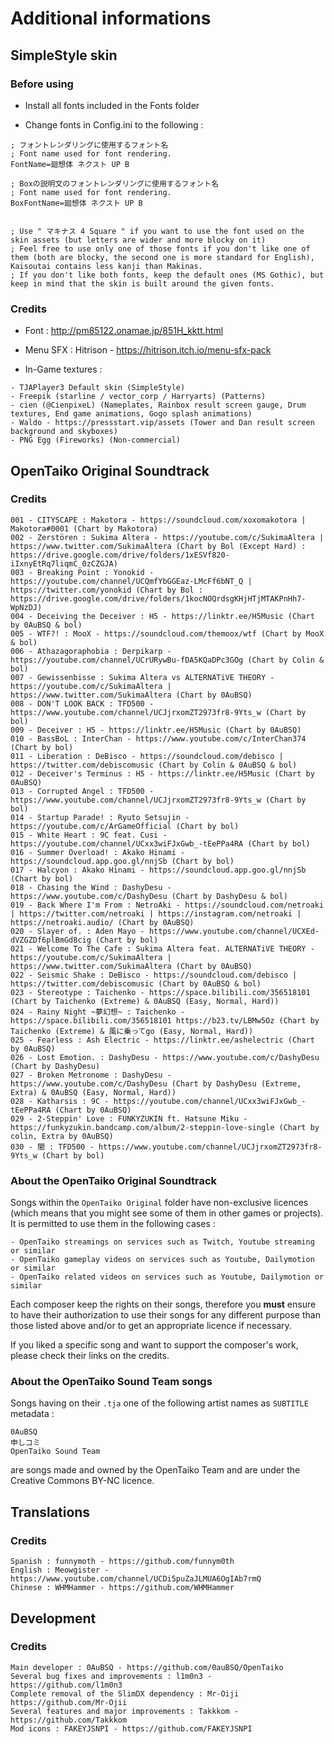# Additional informations

## SimpleStyle skin

### Before using

- Install all fonts included in the Fonts folder

- Change fonts in Config.ini to the following :

```
; フォントレンダリングに使用するフォント名
; Font name used for font rendering.
FontName=廻想体 ネクスト UP B

; Boxの説明文のフォントレンダリングに使用するフォント名
; Font name used for font rendering.
BoxFontName=廻想体 ネクスト UP B


; Use " マキナス 4 Square " if you want to use the font used on the skin assets (but letters are wider and more blocky on it)
; Feel free to use only one of those fonts if you don't like one of them (both are blocky, the second one is more standard for English), Kaisoutai contains less kanji than Makinas.
; If you don't like both fonts, keep the default ones (MS Gothic), but keep in mind that the skin is built around the given fonts.
```

### Credits

- Font : http://pm85122.onamae.jp/851H_kktt.html

- Menu SFX : Hitrison - https://hitrison.itch.io/menu-sfx-pack

- In-Game textures :

```
- TJAPlayer3 Default skin (SimpleStyle)
- Freepik (starline / vector_corp / Harryarts) (Patterns)
- cien (@CienpixeL) (Nameplates, Rainbox result screen gauge, Drum textures, End game animations, Gogo splash animations)
- Waldo - https://pressstart.vip/assets (Tower and Dan result screen background and skyboxes)
- PNG Egg (Fireworks) (Non-commercial)
```

## OpenTaiko Original Soundtrack

### Credits

```
001 - CITYSCAPE : Makotora - https://soundcloud.com/xoxomakotora | Makotora#0001 (Chart by Makotora)
002 - Zerstören : Sukima Altera - https://youtube.com/c/SukimaAltera | https://www.twitter.com/SukimaAltera (Chart by Bol (Except Hard) : https://drive.google.com/drive/folders/1xESVf820-iIxnyEtRq7liqmC_0zCZGJA)
003 - Breaking Point : Yonokid - https://youtube.com/channel/UCQmfYbGGEaz-LMcFf6bNT_Q | https://twitter.com/yonokid (Chart by Bol : https://drive.google.com/drive/folders/1kocNOQrdsgKHjHTjMTAKPnHh7-WpNzDJ)
004 - Deceiving the Deceiver : H5 - https://linktr.ee/H5Music (Chart by 0AuBSQ & bol)
005 - WTF?! : MooX - https://soundcloud.com/themoox/wtf (Chart by MooX & bol)
006 - Athazagoraphobia : Derpikarp - https://youtube.com/channel/UCrURywBu-fDA5KQaDPc3GOg (Chart by Colin & bol)
007 - Gewissenbisse : Sukima Altera vs ALTERNATiVE THEORY - https://youtube.com/c/SukimaAltera | https://www.twitter.com/SukimaAltera (Chart by 0AuBSQ)
008 - DON'T LOOK BACK : TFD500 - https://www.youtube.com/channel/UCJjrxomZT2973fr8-9Yts_w (Chart by bol)
009 - Deceiver : H5 - https://linktr.ee/H5Music (Chart by 0AuBSQ)
010 - BassBoL : InterChan - https://www.youtube.com/c/InterChan374 (Chart by bol)
011 - Liberation : DeBisco - https://soundcloud.com/debisco | https://twitter.com/debiscomusic (Chart by Colin & 0AuBSQ & bol)
012 - Deceiver's Terminus : H5 - https://linktr.ee/H5Music (Chart by 0AuBSQ)
013 - Corrupted Angel : TFD500 - https://www.youtube.com/channel/UCJjrxomZT2973fr8-9Yts_w (Chart by bol)
014 - Startup Parade! : Ryuto Setsujin - https://youtube.com/c/ArGameOfficial (Chart by bol)
015 - White Heart : 9C feat. Cusi - https://youtube.com/channel/UCxx3wiFJxGwb_-tEePPa4RA (Chart by bol)
016 - Summer Overload! : Akako Hinami - https://soundcloud.app.goo.gl/nnjSb (Chart by bol)
017 - Halcyon : Akako Hinami - https://soundcloud.app.goo.gl/nnjSb (Chart by bol)
018 - Chasing the Wind : DashyDesu - https://www.youtube.com/c/DashyDesu (Chart by DashyDesu & bol)
019 - Back Where I'm From : NetroAki - https://soundcloud.com/netroaki | https://twitter.com/netroaki | https://instagram.com/netroaki | https://netroaki.audio/ (Chart by 0AuBSQ)
020 - Slayer of. : Aden Mayo - https://www.youtube.com/channel/UCXEd-dVZGZDf6plBmGd8cig (Chart by bol)
021 - Welcome To The Cafe : Sukima Altera feat. ALTERNATiVE THEORY - https://youtube.com/c/SukimaAltera | https://www.twitter.com/SukimaAltera (Chart by 0AuBSQ)
022 - Seismic Shake : DeBisco - https://soundcloud.com/debisco | https://twitter.com/debiscomusic (Chart by 0AuBSQ & bol)
023 - Stereotype : Taichenko - https://space.bilibili.com/356518101 (Chart by Taichenko (Extreme) & 0AuBSQ (Easy, Normal, Hard))
024 - Rainy Night ~夢幻想~ : Taichenko - https://space.bilibili.com/356518101 https://b23.tv/LBMw5Oz (Chart by Taichenko (Extreme) & 風に乗ってgo (Easy, Normal, Hard))
025 - Fearless : Ash Electric - https://linktr.ee/ashelectric (Chart by 0AuBSQ)
026 - Lost Emotion. : DashyDesu - https://www.youtube.com/c/DashyDesu (Chart by DashyDesu)
027 - Broken Metronome : DashyDesu - https://www.youtube.com/c/DashyDesu (Chart by DashyDesu (Extreme, Extra) & 0AuBSQ (Easy, Normal, Hard))
028 - Katharsis : 9C - https://youtube.com/channel/UCxx3wiFJxGwb_-tEePPa4RA (Chart by 0AuBSQ)
029 - 2​-​Steppin' Love : FUNKYZUKIN ft. Hatsune Miku - https://funkyzukin.bandcamp.com/album/2-steppin-love-single (Chart by colin, Extra by 0AuBSQ)
030 - 闇 : TFD500 - https://www.youtube.com/channel/UCJjrxomZT2973fr8-9Yts_w (Chart by bol)
```

### About the OpenTaiko Original Soundtrack

Songs within the `OpenTaiko Original` folder have non-exclusive licences (which means that you might see some of them in other games or projects).
It is permitted to use them in the following cases :
```
- OpenTaiko streamings on services such as Twitch, Youtube streaming or similar
- OpenTaiko gameplay videos on services such as Youtube, Dailymotion or similar
- OpenTaiko related videos on services such as Youtube, Dailymotion or similar
```

Each composer keep the rights on their songs, therefore you **must** ensure to have their authorization to use their songs for any different purpose than those listed above and/or to get an appropriate licence if necessary.

If you liked a specific song and want to support the composer's work, please check their links on the credits.

### About the OpenTaiko Sound Team songs

Songs having on their `.tja` one of the following artist names as `SUBTITLE` metadata :
```
0AuBSQ
申しコミ
OpenTaiko Sound Team
```
are songs made and owned by the OpenTaiko Team and are under the Creative Commons BY-NC licence.

## Translations

### Credits

```
Spanish : funnymoth - https://github.com/funnym0th
English : Meowgister - https://www.youtube.com/channel/UCDi5puZaJLMUA6OgIAb7rmQ
Chinese : WHMHammer - https://github.com/WHMHammer
```

## Development

### Credits

```
Main developer : 0AuBSQ - https://github.com/0auBSQ/OpenTaiko
Several bug fixes and improvements : l1m0n3 - https://github.com/l1m0n3
Complete removal of the SlimDX dependency : Mr-Oiji https://github.com/Mr-Ojii
Several features and major improvements : Takkkom - https://github.com/Takkkom
Mod icons : FAKEYJSNPI - https://github.com/FAKEYJSNPI 
```
